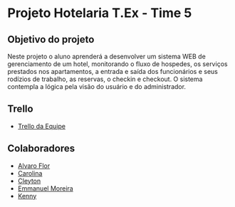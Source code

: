 # Projeto Hotelaria T.Ex - Time 5

## Objetivo do projeto

Neste projeto o aluno aprenderá a desenvolver um sistema WEB de gerenciamento de um hotel, monitorando o fluxo de hospedes, os serviços prestados nos apartamentos, a entrada e saída dos funcionários e seus rodízios de trabalho, as reservas, o checkin e checkout. O sistema contempla a lógica pela visão do usuário e do administrador.

## Trello

-   [Trello da Equipe](https://trello.com/b/HbGKk1c1/modelo-de-projeto-scrum)

## Colaboradores

-   [Alvaro Flor](https://github.com/AlvarogFlor)
-   [Carolina](https://github.com/bastoscarolina)
-   [Cleyton]()
-   [Emmanuel Moreira](https://github.com/EmmanuelAlbuquerque)
-   [Kenny]()
